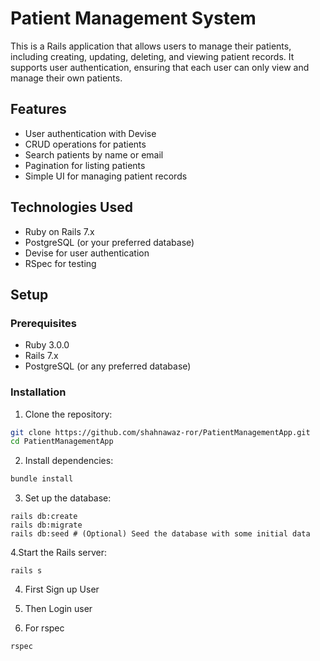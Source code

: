 # Patient Management System

This is a Rails application that allows users to manage their patients, including creating, updating, deleting, and viewing patient records. It supports user authentication, ensuring that each user can only view and manage their own patients.

## Features
- User authentication with Devise
- CRUD operations for patients
- Search patients by name or email
- Pagination for listing patients
- Simple UI for managing patient records

## Technologies Used
- Ruby on Rails 7.x
- PostgreSQL (or your preferred database)
- Devise for user authentication
- RSpec for testing

## Setup

### Prerequisites
- Ruby 3.0.0
- Rails 7.x
- PostgreSQL (or any preferred database)

### Installation

1. Clone the repository:

```bash
git clone https://github.com/shahnawaz-ror/PatientManagementApp.git
cd PatientManagementApp
```

2. Install dependencies:

```bash
bundle install
```

3. Set up the database:
```
rails db:create
rails db:migrate
rails db:seed # (Optional) Seed the database with some initial data
```
4.Start the Rails server:
```
rails s
```
4. First Sign up User

5. Then Login user

6. For rspec 
```
rspec
```
